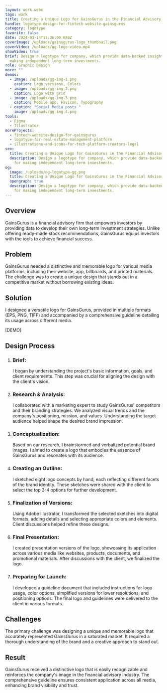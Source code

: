 ```yaml
---
layout: work.webc
tags: work
title: Creating a Unique Logo for GainsGurus in the Financial Advisory Sector
handle: logotype-design-for-fintech-website-gainsgurus
category: logotype
favorite: false
date: 2024-03-14T17:36:09.686Z
coverImage: /uploads/gainsgurus-logo_thumbnail.png
coverVideo: /uploads/gg-logo-video.mp4
showVideo: true
brief: Design a logotype for company, which provide data-backed insights for
  making independent long-term investments.
role: Graphic Design
more: ""
demos:
  - image: /uploads/gg-img-1.png
    caption: Logo versions, Colors
  - image: /uploads/gg-img-2.png
    caption: Logo with grid
  - image: /uploads/gg-img-3.png
    caption: Mobile app, Favicon, Typography
  - caption: "Social Media posts "
    image: /uploads/gg-img-4.png
tools:
  - Figma
  - Illustrator
moreProjects:
  - fintech-website-design-for-gainsgurus
  - logotype-for-real-estate-management-platform
  - illustrations-and-icons-for-tech-platform-creators-legal
seo:
  title: Creating a Unique Logo for GainsGurus in the Financial Advisory Sector
  description: Design a logotype for company, which provide data-backed insights
    for making independent long-term investments.
og:
  image: /uploads/og-logotype-gg.png
  title: Creating a Unique Logo for GainsGurus in the Financial Advisory Sector
  opengraph: true
  description: Design a logotype for company, which provide data-backed insights
    for making independent long-term investments.
---
```

## Overview

GainsGurus is a financial advisory firm that empowers investors by providing data to develop their own long-term investment strategies. Unlike offering ready-made stock recommendations, GainsGurus equips investors with the tools to achieve financial success.

## Problem

GainsGurus needed a distinctive and memorable logo for various media platforms, including their website, app, billboards, and printed materials. The challenge was to create a unique design that stands out in a competitive market without borrowing existing ideas.

## Solution

I designed a versatile logo for GainsGurus, provided in multiple formats (EPS, PNG, TIFF) and accompanied by a comprehensive guideline detailing its usage across different media.

\[DEMO]

## Design Process

1. ### Brief:

   I began by understanding the project's basic information, goals, and client requirements. This step was crucial for aligning the design with the client's vision.
2. ### Research & Analysis:

   I collaborated with a marketing expert to study GainsGurus' competitors and their branding strategies. We analyzed visual trends and the company's positioning, mission, and values. Understanding the target audience helped shape the desired brand impression.
3. ### Conceptualization:

   Based on our research, I brainstormed and verbalized potential brand images. I aimed to create a logo that embodies the essence of GainsGurus and resonates with its audience.
4. ### Creating an Outline:

   I sketched eight logo concepts by hand, each reflecting different facets of the brand identity. These sketches were shared with the client to select the top 3-4 options for further development.
5. ### Finalization of Versions:

   Using Adobe Illustrator, I transformed the selected sketches into digital formats, adding details and selecting appropriate colors and elements. Client discussions helped refine these designs.
6. ### Final Presentation:

   I created presentation versions of the logo, showcasing its application across various media like websites, products, documents, and promotional materials. After discussions with the client, we finalized the logo.
7. ### Preparing for Launch:

   I developed a guideline document that included instructions for logo usage, color options, simplified versions for lower resolutions, and positioning options. The final logo and guidelines were delivered to the client in various formats.

## Challenges

The primary challenge was designing a unique and memorable logo that accurately represented GainsGurus in a saturated market. It required a thorough understanding of the brand and a creative approach to stand out.

## Result

GainsGurus received a distinctive logo that is easily recognizable and reinforces the company's image in the financial advisory industry. The comprehensive guideline ensures consistent application across all media, enhancing brand visibility and trust.